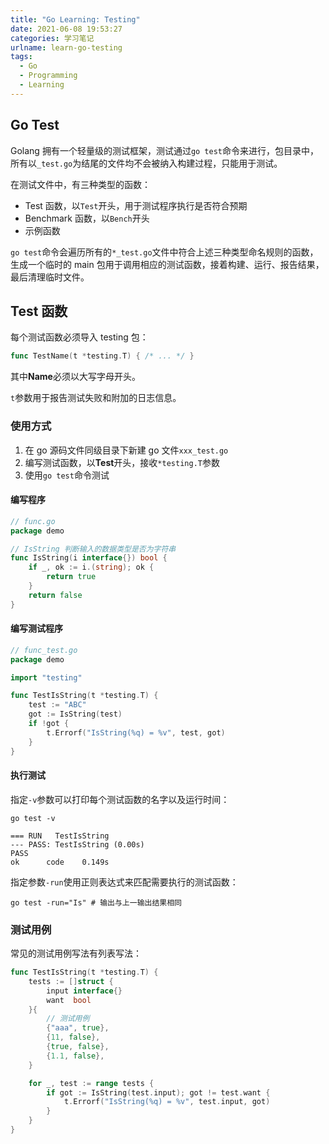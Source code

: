 ```yaml
---
title: "Go Learning: Testing"
date: 2021-06-08 19:53:27
categories: 学习笔记
urlname: learn-go-testing
tags:
  - Go
  - Programming
  - Learning
---
```


## Go Test

Golang 拥有一个轻量级的测试框架，测试通过`go test`命令来进行，包目录中，所有以`_test.go`为结尾的文件均不会被纳入构建过程，只能用于测试。

在测试文件中，有三种类型的函数：

- Test 函数，以`Test`开头，用于测试程序执行是否符合预期
- Benchmark 函数，以`Bench`开头
- 示例函数

`go test`命令会遍历所有的`*_test.go`文件中符合上述三种类型命名规则的函数，生成一个临时的 main 包用于调用相应的测试函数，接着构建、运行、报告结果，最后清理临时文件。

## Test 函数

每个测试函数必须导入 testing 包：

```go
func TestName(t *testing.T) { /* ... */ }
```

其中**Name**必须以大写字母开头。

`t`参数用于报告测试失败和附加的日志信息。

### 使用方式

1. 在 go 源码文件同级目录下新建 go 文件`xxx_test.go`
2. 编写测试函数，以**Test**开头，接收`*testing.T`参数
3. 使用`go test`命令测试

#### 编写程序

```go
// func.go
package demo

// IsString 判断输入的数据类型是否为字符串
func IsString(i interface{}) bool {
	if _, ok := i.(string); ok {
		return true
	}
	return false
}
```

#### 编写测试程序

```go
// func_test.go
package demo

import "testing"

func TestIsString(t *testing.T) {
    test := "ABC"
    got := IsString(test)
    if !got {
        t.Errorf("IsString(%q) = %v", test, got)
    }
}
```

#### 执行测试

指定`-v`参数可以打印每个测试函数的名字以及运行时间：

```shell
go test -v
```

```
=== RUN   TestIsString
--- PASS: TestIsString (0.00s)
PASS
ok      code    0.149s
```

指定参数`-run`使用正则表达式来匹配需要执行的测试函数：

```shell
go test -run="Is" # 输出与上一输出结果相同
```

### 测试用例

常见的测试用例写法有列表写法：

```go
func TestIsString(t *testing.T) {
	tests := []struct {
		input interface{}
		want  bool
	}{
        // 测试用例
		{"aaa", true},
		{11, false},
        {true, false},
        {1.1, false},
	}

	for _, test := range tests {
		if got := IsString(test.input); got != test.want {
			t.Errorf("IsString(%q) = %v", test.input, got)
		}
	}
}
```
